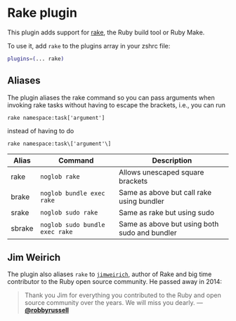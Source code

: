 # Rake plugin

This plugin adds support for [rake](https://ruby.github.io/rake/), the Ruby
build tool or Ruby Make.

To use it, add `rake` to the plugins array in your zshrc file:

```zsh
plugins=(... rake)
```

## Aliases

The plugin aliases the rake command so you can pass arguments when invoking rake tasks
without having to escape the brackets, i.e., you can run
```
rake namespace:task['argument']
```
instead of having to do
```
rake namespace:task\['argument'\]
```

| Alias  | Command                        | Description                                   |
|--------|--------------------------------|-----------------------------------------------|
| rake   | `noglob rake`                  | Allows unescaped square brackets              |
| brake  | `noglob bundle exec rake`      | Same as above but call rake using bundler     |
| srake  | `noglob sudo rake`             | Same as rake but using sudo                   |
| sbrake | `noglob sudo bundle exec rake` | Same as above but using both sudo and bundler |

## Jim Weirich

The plugin also aliases `rake` to [`jimweirich`](https://github.com/jimweirich), author of Rake
and big time contributor to the Ruby open source community. He passed away in 2014:

> Thank you Jim for everything you contributed to the Ruby and open source community 
> over the years. We will miss you dearly. — [**@robbyrussell**](https://github.com/ThoTrung/ohmyzsh/commit/598a9c6f990756386517d66b6bcf77e53791e905)
